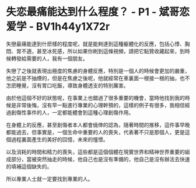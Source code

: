 # 失恋最痛能达到什么程度？ - P1 - 斌哥恋爱学 - BV1h44y1X72r

失戀最痛能達到什麽樣的程度呢，就是能夠達到這種躯體化的反應，包括心悸、胸悶、胃不適，甚至冰死感，所以如果你刷到這條視頻，請把它點贊收藏起來，到時候轉發給需要的人，我有一個朋友。

失戀了之後就表現出極度的焦慮的身體反應，特別是一個人的時候會更加的嚴重，他之前是不抽煙的，但是在焦慮之後呢，他就經常在車裏面一根接一根的抽，也不怎麽睡覺，沒有胃口吃飯，導致身體透支的特別厲害。

由於他這個不好的狀態呢，在事業上也錯過了很多重要的機會，當時他找到我的時候是非常後悔，沒有早一點進行專業的心理幹預的，這樣的例子有很多，我相信經過創傷性事件的人，一定都能體會到這種心理創傷作用。

在身體上的反應，甚至創傷者本人都會僥倖的認為，隨著時間的推移，這件事早晚都能過去，但事實是，一個生命中重要的人的喪失，代表著不只是那個人，更是這個過程裏面產生的美好的回憶，未來的憧憬。

以及消耗的時間和精力的喪失，這些都是這個個體在現實世界和精神世界重要的組成部分，當被突然抽走的時候，他自己也是沒有準備的，他自己是沒有辦法去快速的填補這個缺失的。

所以專業人士就一定要找到專業的人。